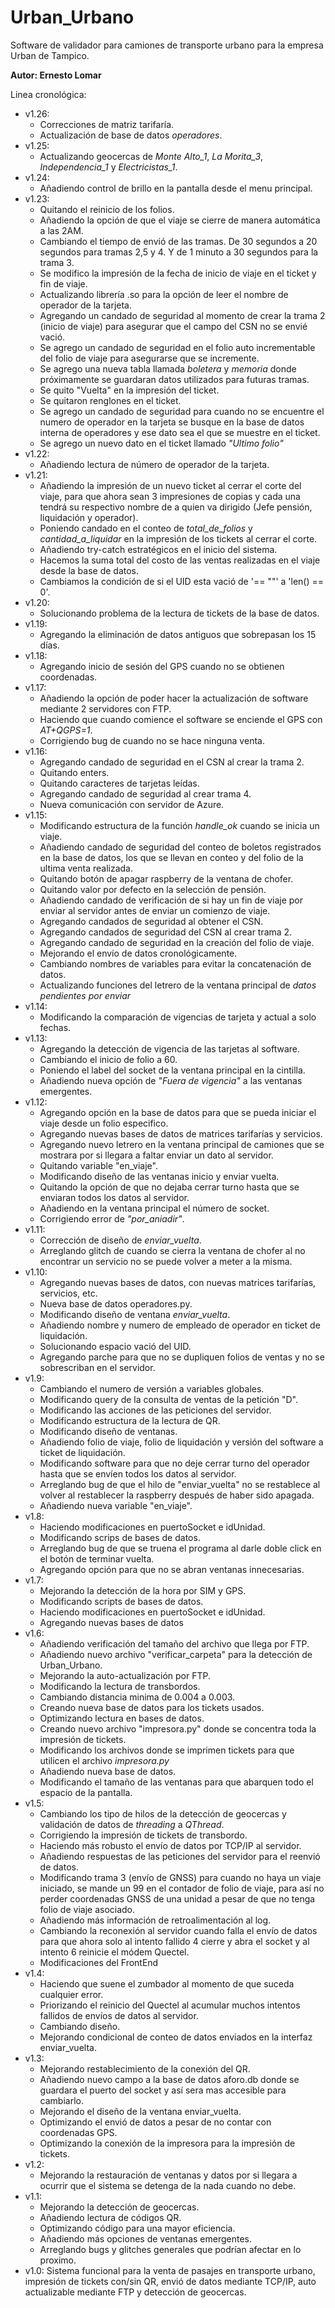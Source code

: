 # Urban_Urbano
Software de validador para camiones de transporte urbano para la empresa Urban de Tampico.

**Autor: Ernesto Lomar**

Linea cronológica:
- v1.26:
  - Correcciones de matriz tarifaría.
  - Actualización de base de datos *operadores*.
- v1.25:
  - Actualizando geocercas de *Monte Alto_1*, *La Morita_3*, *Independencia_1* y *Electricistas_1*.
- v1.24:
  - Añadiendo control de brillo en la pantalla desde el menu principal.
- v1.23:
  - Quitando el reinicio de los folios.
  - Añadiendo la opción de que el viaje se cierre de manera automática a las 2AM.
  - Cambiando el tiempo de envió de las tramas. De 30 segundos a 20 segundos para tramas 2,5 y 4. Y de 1 minuto a 30 segundos para la trama 3.
  - Se modifico la impresión de la fecha de inicio de viaje en el ticket y fin de viaje.
  - Actualizando librería .so para la opción de leer el nombre de operador de la tarjeta.
  - Agregando un candado de seguridad al momento de crear la trama 2 (inicio de viaje) para asegurar que el campo del CSN no se envié vació.
  - Se agrego un candado de seguridad en el folio auto incrementable del folio de viaje para asegurarse que se incremente.
  - Se agrego una nueva tabla llamada *boletera* y *memoria* donde próximamente se guardaran datos utilizados para futuras tramas.
  - Se quito "Vuelta" en la impresión del ticket.
  - Se quitaron renglones en el ticket.
  - Se agrego un candado de seguridad para cuando no se encuentre el numero de operador en la tarjeta se busque en la base de datos interna de operadores y ese dato sea el que se muestre en el ticket.
  - Se agrego un nuevo dato en el ticket llamado *"Ultimo folio"*
- v1.22:
  - Añadiendo lectura de número de operador de la tarjeta.
- v1.21:
  - Añadiendo la impresión de un nuevo ticket al cerrar el corte del viaje, para que ahora sean 3 impresiones de copias y cada una tendrá su respectivo nombre de a quien va dirigido (Jefe pensión, liquidación y operador).
  - Poniendo candado en el conteo de *total_de_folios* y *cantidad_a_liquidar* en la impresión de los tickets al cerrar el corte.
  - Añadiendo try-catch estratégicos en el inicio del sistema.
  - Hacemos la suma total del costo de las ventas realizadas en el viaje desde la base de datos.
  - Cambiamos la condición de si el UID esta vació de '== ""' a 'len() == 0'.
- v1.20:
  - Solucionando problema de la lectura de tickets de la base de datos.
- v1.19:
  - Agregando la eliminación de datos antiguos que sobrepasan los 15 días.
- v1.18:
  - Agregando inicio de sesión del GPS cuando no se obtienen coordenadas.
- v1.17:
  - Añadiendo la opción de poder hacer la actualización de software mediante 2 servidores con FTP.
  - Haciendo que cuando comience el software se enciende el GPS con *AT+QGPS=1*.
  - Corrigiendo bug de cuando no se hace ninguna venta.
- v1.16:
  - Agregando candado de seguridad en el CSN al crear la trama 2.
  - Quitando enters.
  - Quitando caracteres de tarjetas leídas.
  - Agregando candado de seguridad al crear trama 4.
  - Nueva comunicación con servidor de Azure.
- v1.15:
  - Modificando estructura de la función *handle_ok* cuando se inicia un viaje.
  - Añadiendo candado de seguridad del conteo de boletos registrados en la base de datos, los que se llevan en conteo y del folio de la ultima venta realizada.
  - Quitando botón de apagar raspberry de la ventana de chofer.
  - Quitando valor por defecto en la selección de pensión.
  - Añadiendo candado de verificación de si hay un fin de viaje por enviar al servidor antes de enviar un comienzo de viaje.
  - Agregando candados de seguridad al obtener el CSN.
  - Agregando candados de seguridad del CSN al crear trama 2.
  - Agregando candado de seguridad en la creación del folio de viaje.
  - Mejorando el envío de datos cronológicamente.
  - Cambiando nombres de variables para evitar la concatenación de datos.
  - Actualizando funciones del letrero de la ventana principal de *datos pendientes por enviar*
- v1.14:
  - Modificando la comparación de vigencias de tarjeta y actual a solo fechas.
- v1.13:
  - Agregando la detección de vigencia de las tarjetas al software.
  - Cambiando el inicio de folio a 60.
  - Poniendo el label del socket de la ventana principal en la cintilla.
  - Añadiendo nueva opción de *"Fuera de vigencia"* a las ventanas emergentes.
- v1.12:
  - Agregando opción en la base de datos para que se pueda iniciar el viaje desde un folio especifico.
  - Agregando nuevas bases de datos de matrices tarifarías y servicios.
  - Agregando nuevo letrero en la ventana principal de camiones que se mostrara por si llegara a faltar enviar un dato al servidor.
  - Quitando variable "en_viaje".
  - Modificando diseño de las ventanas inicio y enviar vuelta.
  - Quitando la opción de que no dejaba cerrar turno hasta que se enviaran todos los datos al servidor.
  - Añadiendo en la ventana principal el número de socket.
  - Corrigiendo error de *"por_aniadir"*.
- v1.11:
  - Corrección de diseño de *enviar_vuelta*.
  - Arreglando glitch de cuando se cierra la ventana de chofer al no encontrar un servicio no se puede volver a meter a la misma.
- v1.10:
  - Agregando nuevas bases de datos, con nuevas matrices tarifarías, servicios, etc.
  - Nueva base de datos operadores.py.
  - Modificando diseño de ventana *enviar_vuelta*.
  - Añadiendo nombre y numero de empleado de operador en ticket de liquidación.
  - Solucionando espacio vació del UID.
  - Agregando parche para que no se dupliquen folios de ventas y no se sobrescriban en el servidor.
- v1.9:
  - Cambiando el numero de versión a variables globales.
  - Modificando query de la consulta de ventas de la petición "D".
  - Modificando las acciones de las peticiones del servidor.
  - Modificando estructura de la lectura de QR.
  - Modificando diseño de ventanas.
  - Añadiendo folio de viaje, folio de liquidación y versión del software a ticket de liquidación.
  - Modificando software para que no deje cerrar turno del operador hasta que se envíen todos los datos al servidor.
  - Arreglando bug de que el hilo de "enviar_vuelta" no se restablece al volver al restablecer la raspberry después de haber sido apagada.
  - Añadiendo nueva variable "en_viaje".
- v1.8:
  - Haciendo modificaciones en puertoSocket e idUnidad.
  - Modificando scrips de bases de datos.
  - Arreglando bug de que se truena el programa al darle doble click en el botón de terminar vuelta.
  - Agregando opción para que no se abran ventanas innecesarias.
- v1.7:
  - Mejorando la detección de la hora por SIM y GPS.
  - Modificando scripts de bases de datos.
  - Haciendo modificaciones en puertoSocket e idUnidad.
  - Agregando nuevas bases de datos
- v1.6:
  - Añadiendo verificación del tamaño del archivo que llega por FTP.
  - Añadiendo nuevo archivo "verificar_carpeta" para la detección de Urban_Urbano.
  - Mejorando la auto-actualización por FTP.
  - Modificando la lectura de transbordos.
  - Cambiando distancia minima de 0.004 a 0.003.
  - Creando nueva base de datos para los tickets usados.
  - Optimizando lectura en bases de datos.
  - Creando nuevo archivo "impresora.py" donde se concentra toda la impresión de tickets.
  - Modificando los archivos donde se imprimen tickets para que utilicen el archivo *impresora.py*
  - Añadiendo nueva base de datos.
  - Modificando el tamaño de las ventanas para que abarquen todo el espacio de la pantalla.
- v1.5:
  - Cambiando los tipo de hilos de la detección de geocercas y validación de datos de *threading* a *QThread*.
  - Corrigiendo la impresión de tickets de transbordo.
  - Haciendo más robusto el envío de datos por TCP/IP al servidor.
  - Añadiendo respuestas de las peticiones del servidor para el reenvió de datos.
  - Modificando trama 3 (envío de GNSS) para cuando no haya un viaje iniciado, se mande un 99 en el contador de folio de viaje, para así no perder coordenadas GNSS de una unidad a pesar de que no tenga folio de viaje asociado.
  - Añadiendo más información de retroalimentación al log.
  - Cambiando la reconexión al servidor cuando falla el envío de datos para que ahora solo al intento fallido 4 cierre y abra el socket y al intento 6 reinicie el módem Quectel.
  - Modificaciones del FrontEnd
- v1.4:
  - Haciendo que suene el zumbador al momento de que suceda cualquier error.
  - Priorizando el reinicio del Quectel al acumular muchos intentos fallidos de envíos de datos al servidor.
  - Cambiando diseño.
  - Mejorando condicional de conteo de datos enviados en la interfaz enviar_vuelta.
- v1.3:
  - Mejorando restablecimiento de la conexión del QR.
  - Añadiendo nuevo campo a la base de datos aforo.db donde se guardara el puerto del socket y así sera mas accesible para cambiarlo.
  - Mejorando el diseño de la ventana enviar_vuelta.
  - Optimizando el envió de datos a pesar de no contar con coordenadas GPS.
  - Optimizando la conexión de la impresora para la impresión de tickets.
- v1.2:
    - Mejorando la restauración de ventanas y datos por si llegara a ocurrir que el sistema se detenga de la nada cuando no debe.
- v1.1:
    - Mejorando la detección de geocercas.
    - Añadiendo lectura de códigos QR.
    - Optimizando código para una mayor eficiencia.
    - Añadiendo más opciones de ventanas emergentes.
    - Arreglando bugs y glitches generales que podrían afectar en lo proximo.
- v1.0:
    Sistema funcional para la venta de pasajes en transporte urbano, impresión de tickets con/sin QR, envió de datos mediante TCP/IP, auto actualizable mediante FTP y detección de geocercas.